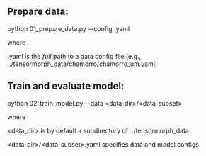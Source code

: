 ## Prepare data:

python 01_prepare_data.py --config <data>.yaml

where

<data>.yaml is the _full_ path to a data config file (e.g., ../tensormorph_data/chamorro/chamorro_um.yaml)

## Train and evaluate model:

python 02_train_model.py --data <data_dir>/<data_subset>

where

<data_dir> is by default a subdirectory of ../tensormorph_data

<data_dir>/<data_subset>.yaml specifies data and model configs

